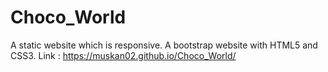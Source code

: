 # Choco_World
A static website which is responsive.
A bootstrap website with HTML5 and CSS3.
Link : https://muskan02.github.io/Choco_World/
